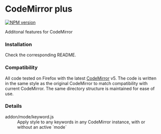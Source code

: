 # CodeMirror plus
[![NPM version](https://img.shields.io/npm/v/codemirror.svg)](https://www.npmjs.org/package/codemirror)

Additonal features for CodeMirror

### Installation

Check the corresponding README.

### Compatibility

All code tested on Firefox with the latest [CodeMirror](https://github.com/codemirror/CodeMirror) v5. The code is written in the same style as the original CodeMirror to match compatibility with current CodeMirror.
The same directory structure is maintained for ease of use.

### Details

<dl>
  <dt>addon/mode/keyword.js</dt>
  <dd>Apply style to any keywords in any CodeMirror instance, with or without an active `mode`</dd>
</dl>

